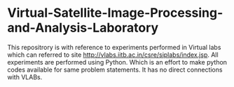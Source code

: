 # Virtual-Satellite-Image-Processing-and-Analysis-Laboratory
This repositrory is with reference to experiments performed in Virtual labs which can referred to site http://vlabs.iitb.ac.in/csre/siplabs/index.jsp. All experiments are performed using Python. Which is an effort to make python codes available for same problem statements. It has no direct connections with VLABs.
